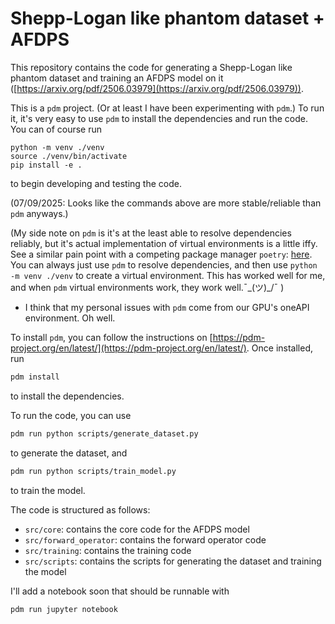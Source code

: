 # Shepp-Logan like phantom dataset + AFDPS

This repository contains the code for generating a Shepp-Logan like phantom dataset and training an AFDPS model on it ([https://arxiv.org/pdf/2506.03979](https://arxiv.org/pdf/2506.03979)).

This is a `pdm` project. (Or at least I have been experimenting with `pdm`.)
To run it, it's very easy to use `pdm` to install the dependencies and run the code. 
You can of course run
```
python -m venv ./venv
source ./venv/bin/activate
pip install -e .
```
to begin developing and testing the code. 

(07/09/2025: Looks like the commands above are more stable/reliable than `pdm` anyways.)

(My side note on `pdm` is it's at the least able to resolve dependencies reliably, but it's actual implementation of virtual environments is a little iffy. See a similar pain point with a competing package manager `poetry`: [here](https://discuss.pytorch.org/t/pytorch-cannot-find-libcudnn/205696). You can always just use `pdm` to resolve dependencies, and then use `python -m venv ./venv` to create a virtual environment. This has worked well for me, and when `pdm` virtual environments work, they work well.¯\_(ツ)_/¯ )
- I think that my personal issues with `pdm` come from our GPU's oneAPI environment. Oh well.


To install `pdm`, you can follow the instructions on [https://pdm-project.org/en/latest/](https://pdm-project.org/en/latest/). 
Once installed, run 
```bash
pdm install
```
to install the dependencies.

To run the code, you can use 
```bash
pdm run python scripts/generate_dataset.py
```
to generate the dataset, and 
```bash
pdm run python scripts/train_model.py
```
to train the model.

The code is structured as follows:

- `src/core`: contains the core code for the AFDPS model
- `src/forward_operator`: contains the forward operator code
- `src/training`: contains the training code
- `src/scripts`: contains the scripts for generating the dataset and training the model

I'll add a notebook soon that should be runnable with
```bash
pdm run jupyter notebook
```